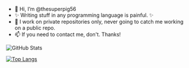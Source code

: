- 👋 Hi, I’m @thesuperpig56
- ✨ Writing stuff in any programming language is painful. ✨
- 🌱 I work on private repositories only, never going to catch me working on a public repo.
- 📫 If you need to contact me, don't. Thanks!

![GitHub Stats](https://github-readme-stats.vercel.app/api?username=thesuperpig56&show_icons=true&theme=radical&count_private=true)

[![Top Langs](https://github-readme-stats.vercel.app/api/top-langs/?username=thesuperpig56&theme=radical)](https://github.com/anuraghazra/github-readme-stats)

<!---
thesuperpig56/thesuperpig56 is a ✨ special ✨ repository because its `README.md` (this file) appears on your GitHub profile.
You can click the Preview link to take a look at your changes.
--->

